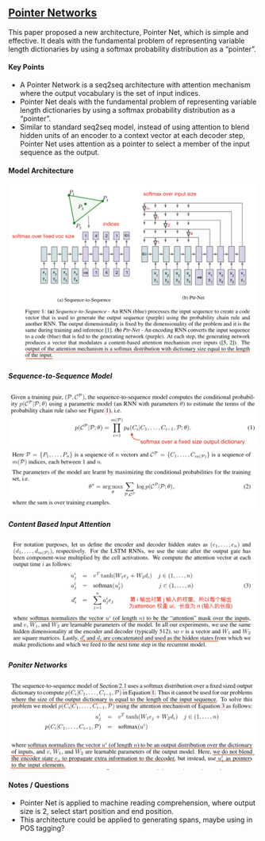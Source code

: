 ## [Pointer Networks](http://arxiv.org/abs/1506.03134)
This paper proposed a new architecture, Pointer Net, which is simple and effective. It deals with the fundamental problem of representing variable length dictionaries by using a softmax probability distribution as a “pointer”.

#### Key Points
- A Pointer Network is a seq2seq architecture with attention mechanism where the output vocabulary is the set of input indices.
- Pointer Net deals with the fundamental problem of representing variable length dictionaries by using a softmax probability distribution as a “pointer”.
- Similar to standard seq2seq model, instead of using attention to blend hidden units of an encoder to a context vector at each decoder step, Pointer Net uses attention as a pointer to select a member of the input sequence as the output.

#### Model Architecture
![](../assets/pointer-net-2.png)

##### Sequence-to-Sequence Model
![](../assets/seq2seq-1.png)
![](../assets/seq2seq-2.png)
##### Content Based Input Attention
![](../assets/seq2seq-attention.png)
##### Poniter Networks
![](../assets/pointer-net-1.png)

#### Notes / Questions
- Pointer Net is applied to machine reading comprehension, where output size is 2, select start position and end position.
- This architecture could be applied to generating spans, maybe using in POS tagging?
